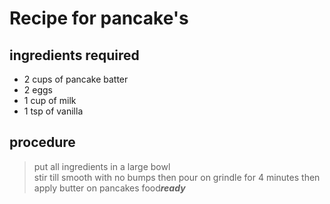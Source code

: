 # Recipe for pancake's
## ingredients required
* 2 cups of pancake batter
* 2 eggs
* 1 cup of milk 
* 1 tsp of vanilla

## procedure 
> put all ingredients in a large bowl  
> stir till smooth with no bumps
> then pour on grindle for 4 minutes
> then apply butter on pancakes 
food***ready***
